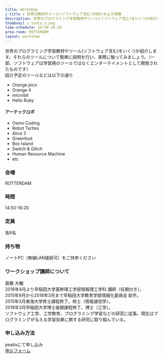 ```yaml
---
title: Workshop
j-title : 世界の教材やツール(ソフトウェア含む)の紹介および体験
description: 世界のプログラミング学習教材やツール(ソフトウェア含む)をいくつか紹介します。それらのツールについて簡単に説明を行い、実際に触ってみましょう。（一部、ソフトウェアは学習用のツールではなくエンターテイメントとして開発されたものです）
thumbnail : tools_s.png
time-schedule: 14:50-16:20
area-room: ROTTERDAM
layout: workshop
---
```

世界のプログラミング学習教材やツール(ソフトウェア含む)をいくつか紹介します。それらのツールについて簡単に説明を行い、実際に触ってみましょう。（一部、ソフトウェアは学習用のツールではなくエンターテイメントとして開発されたものです）  
紹介予定のツールなどは以下の通り

- Orange pico
- Orange 4
- microbit
- Hello Ruby

#### アーテックロボ

- Osmo Coding
- Robot Turtles
- Alice 3
- Greenfoot
- Box Island
- Switch & Glitch
- Human Resource Machine
- etc

### 会場
ROTTERDAM

### 時間
14:50-16:20

### 定員
各6名

### 持ち物
ノートPC（無線LAN接続可）をご持参ください

### ワークショップ講師について
齋藤 大輔  
2018年4月より早稲田大学基幹理工学部情報理工学科 講師（任期付き）。  
2015年9月から2018年3月まで早稲田大学教育学部情報化委員会 助手。  
2015年3月東海大学修士課程修了。修士（情報通信学）。  
2018年3月早稲田大学博士後期課程修了。博士（工学）。  
ソフトウェア工学、工学教育、プログラミング学習などの研究に従事。現在はプログラミングが与える学習効果に関する研究に取り組んでいる。


### 申し込み方法
peatixにて申し込み<br>
<a href="http://ptix.at/fSZBnA" role="button">申込フォーム</a>